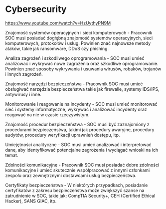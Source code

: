 # Cybersecurity

https://www.youtube.com/watch?v=HzUythyPN9M


Znajomość systemów operacyjnych i sieci komputerowych - Pracownik SOC musi posiadać dogłębną znajomość systemów operacyjnych, sieci komputerowych, protokołów i usług. Powinien znać najnowsze metody ataków, takie jak ransomware, DDoS czy phishing.

Analiza zagrożeń i szkodliwego oprogramowania - SOC musi umieć analizować i wykrywać nowe zagrożenia oraz szkodliwe oprogramowanie. Powinien znać sposoby wykrywania i usuwania wirusów, robaków, trojanów i innych zagrożeń.

Znajomość narzędzi bezpieczeństwa - Pracownik SOC musi umieć obsługiwać narzędzia bezpieczeństwa takie jak firewalle, systemy IDS/IPS, antywirusy i inne.

Monitorowanie i reagowanie na incydenty - SOC musi umieć monitorować sieć i systemy informatyczne, wykrywać i analizować incydenty oraz reagować na nie w czasie rzeczywistym.

Znajomość procedur bezpieczeństwa - SOC musi być zaznajomiony z procedurami bezpieczeństwa, takimi jak procedury awaryjne, procedury audytów, procedury weryfikacji uprawnień dostępu, itp.

Umiejętności analityczne - SOC musi umieć analizować i interpretować dane, aby identyfikować potencjalne zagrożenia i wyciągać wnioski na ich temat.

Zdolności komunikacyjne - Pracownik SOC musi posiadać dobre zdolności komunikacyjne i umieć skutecznie współpracować z innymi członkami zespołu oraz zewnętrznymi dostawcami usług bezpieczeństwa.

Certyfikaty bezpieczeństwa - W niektórych przypadkach, posiadanie certyfikatów z zakresu bezpieczeństwa może zwiększyć szanse na zatrudnienie w SOC, takie jak: CompTIA Security+, CEH (Certified Ethical Hacker), SANS GIAC, itp.
